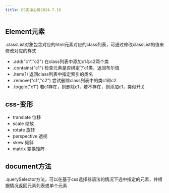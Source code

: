 ```yaml
---
title: ES实操心得2024.7.16
---
```


## Element元素
.classList对象包含对应的html元素对应的class列表，可通过修改classList的值来修改对应的样式
- .add("c1","c2") 
  在class列表中添加c1与c2两个类
- .contains("c1")
  检查元素是否绑定了c1类，返回布尔值
- .item(1)
  返回class列表中指定索引的类名
- .remove("c1","c2")
  尝试删除class列表中的类c1和c2
- .toggle("c1")
  若c1存在，则删除c1，若不存在，则添加c1，类似开关

## css-变形
- translate     位移
- scale         缩放
- rotate        旋转
- perspective   透视
- skew          倾斜
- matrix        变换矩阵

## document方法
.querySelector方法，可以在基于css选择器语法的情况下选中指定的元素，并根据情况返回元素列表或单个元素

#
